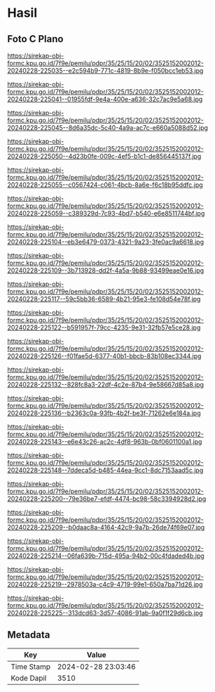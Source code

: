 # Hasil

## Foto C Plano

https://sirekap-obj-formc.kpu.go.id/7f9e/pemilu/pdpr/35/25/15/20/02/3525152002012-20240228-225035--e2c594b9-771c-4819-8b9e-f050bcc1eb53.jpg

https://sirekap-obj-formc.kpu.go.id/7f9e/pemilu/pdpr/35/25/15/20/02/3525152002012-20240228-225041--01955fdf-9e4a-400e-a636-32c7ac9e5a68.jpg

https://sirekap-obj-formc.kpu.go.id/7f9e/pemilu/pdpr/35/25/15/20/02/3525152002012-20240228-225045--8d6a35dc-5c40-4a9a-ac7c-e660a5088d52.jpg

https://sirekap-obj-formc.kpu.go.id/7f9e/pemilu/pdpr/35/25/15/20/02/3525152002012-20240228-225050--4d23b0fe-009c-4ef5-b1c1-de856445137f.jpg

https://sirekap-obj-formc.kpu.go.id/7f9e/pemilu/pdpr/35/25/15/20/02/3525152002012-20240228-225055--c0567424-c061-4bcb-8a6e-f6c18b95ddfc.jpg

https://sirekap-obj-formc.kpu.go.id/7f9e/pemilu/pdpr/35/25/15/20/02/3525152002012-20240228-225059--c389329d-7c93-4bd7-b540-e6e8511744bf.jpg

https://sirekap-obj-formc.kpu.go.id/7f9e/pemilu/pdpr/35/25/15/20/02/3525152002012-20240228-225104--eb3e6479-0373-4321-9a23-3fe0ac9a6618.jpg

https://sirekap-obj-formc.kpu.go.id/7f9e/pemilu/pdpr/35/25/15/20/02/3525152002012-20240228-225109--3b713928-dd2f-4a5a-9b88-93499eae0e16.jpg

https://sirekap-obj-formc.kpu.go.id/7f9e/pemilu/pdpr/35/25/15/20/02/3525152002012-20240228-225117--59c5bb36-6589-4b21-95e3-fe108d54e78f.jpg

https://sirekap-obj-formc.kpu.go.id/7f9e/pemilu/pdpr/35/25/15/20/02/3525152002012-20240228-225122--b591957f-79cc-4235-9e31-32fb57e5ce28.jpg

https://sirekap-obj-formc.kpu.go.id/7f9e/pemilu/pdpr/35/25/15/20/02/3525152002012-20240228-225126--f01fae5d-6377-40b1-bbcb-83b108ec3344.jpg

https://sirekap-obj-formc.kpu.go.id/7f9e/pemilu/pdpr/35/25/15/20/02/3525152002012-20240228-225132--828fc8a3-22df-4c2e-87b4-9e58667d85a8.jpg

https://sirekap-obj-formc.kpu.go.id/7f9e/pemilu/pdpr/35/25/15/20/02/3525152002012-20240228-225136--b2363c0a-93fb-4b2f-be3f-71262e6e184a.jpg

https://sirekap-obj-formc.kpu.go.id/7f9e/pemilu/pdpr/35/25/15/20/02/3525152002012-20240228-225143--e6e43c26-ac2c-4df8-963b-0bf0601100a1.jpg

https://sirekap-obj-formc.kpu.go.id/7f9e/pemilu/pdpr/35/25/15/20/02/3525152002012-20240228-225148--7ddeca5d-b485-44ea-9cc1-8dc7153aad5c.jpg

https://sirekap-obj-formc.kpu.go.id/7f9e/pemilu/pdpr/35/25/15/20/02/3525152002012-20240228-225200--79e36be7-efdf-4474-bc98-58c3394928d2.jpg

https://sirekap-obj-formc.kpu.go.id/7f9e/pemilu/pdpr/35/25/15/20/02/3525152002012-20240228-225209--b0daac8a-4164-42c9-9a7b-26de74f69e07.jpg

https://sirekap-obj-formc.kpu.go.id/7f9e/pemilu/pdpr/35/25/15/20/02/3525152002012-20240228-225214--06fa639b-715d-495a-94b2-00c4fdaded4b.jpg

https://sirekap-obj-formc.kpu.go.id/7f9e/pemilu/pdpr/35/25/15/20/02/3525152002012-20240228-225219--2978503a-c4c9-4719-99e1-650a7ba71d26.jpg

https://sirekap-obj-formc.kpu.go.id/7f9e/pemilu/pdpr/35/25/15/20/02/3525152002012-20240228-225225--313dcd63-3d57-4086-91ab-9a0f1f29d6cb.jpg


## Metadata

| Key        | Value               |
| ---------- | ------------------- |
| Time Stamp | 2024-02-28 23:03:46 |
| Kode Dapil | 3510                |



